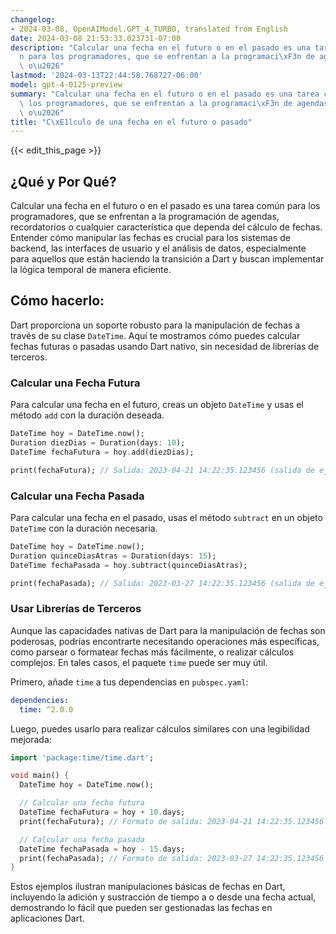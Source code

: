 ```yaml
---
changelog:
- 2024-03-08, OpenAIModel.GPT_4_TURBO, translated from English
date: 2024-03-08 21:53:33.023731-07:00
description: "Calcular una fecha en el futuro o en el pasado es una tarea com\xFA\
  n para los programadores, que se enfrentan a la programaci\xF3n de agendas, recordatorios\
  \ o\u2026"
lastmod: '2024-03-13T22:44:58.768727-06:00'
model: gpt-4-0125-preview
summary: "Calcular una fecha en el futuro o en el pasado es una tarea com\xFAn para\
  \ los programadores, que se enfrentan a la programaci\xF3n de agendas, recordatorios\
  \ o\u2026"
title: "C\xE1lculo de una fecha en el futuro o pasado"
---
```


{{< edit_this_page >}}

## ¿Qué y Por Qué?
Calcular una fecha en el futuro o en el pasado es una tarea común para los programadores, que se enfrentan a la programación de agendas, recordatorios o cualquier característica que dependa del cálculo de fechas. Entender cómo manipular las fechas es crucial para los sistemas de backend, las interfaces de usuario y el análisis de datos, especialmente para aquellos que están haciendo la transición a Dart y buscan implementar la lógica temporal de manera eficiente.

## Cómo hacerlo:
Dart proporciona un soporte robusto para la manipulación de fechas a través de su clase `DateTime`. Aquí te mostramos cómo puedes calcular fechas futuras o pasadas usando Dart nativo, sin necesidad de librerías de terceros.

### Calcular una Fecha Futura
Para calcular una fecha en el futuro, creas un objeto `DateTime` y usas el método `add` con la duración deseada.

```dart
DateTime hoy = DateTime.now();
Duration diezDias = Duration(days: 10);
DateTime fechaFutura = hoy.add(diezDias);

print(fechaFutura); // Salida: 2023-04-21 14:22:35.123456 (salida de ejemplo, depende de la fecha y hora actuales)
```

### Calcular una Fecha Pasada
Para calcular una fecha en el pasado, usas el método `subtract` en un objeto `DateTime` con la duración necesaria.

```dart
DateTime hoy = DateTime.now();
Duration quinceDiasAtras = Duration(days: 15);
DateTime fechaPasada = hoy.subtract(quinceDiasAtras);

print(fechaPasada); // Salida: 2023-03-27 14:22:35.123456 (salida de ejemplo, depende de la fecha y hora actuales)
```

### Usar Librerías de Terceros
Aunque las capacidades nativas de Dart para la manipulación de fechas son poderosas, podrías encontrarte necesitando operaciones más específicas, como parsear o formatear fechas más fácilmente, o realizar cálculos complejos. En tales casos, el paquete `time` puede ser muy útil.

Primero, añade `time` a tus dependencias en `pubspec.yaml`:

```yaml
dependencies:
  time: ^2.0.0
```

Luego, puedes usarlo para realizar cálculos similares con una legibilidad mejorada:

```dart
import 'package:time/time.dart';

void main() {
  DateTime hoy = DateTime.now();

  // Calcular una fecha futura
  DateTime fechaFutura = hoy + 10.days;
  print(fechaFutura); // Formato de salida: 2023-04-21 14:22:35.123456

  // Calcular una fecha pasada
  DateTime fechaPasada = hoy - 15.days;
  print(fechaPasada); // Formato de salida: 2023-03-27 14:22:35.123456
}
```

Estos ejemplos ilustran manipulaciones básicas de fechas en Dart, incluyendo la adición y sustracción de tiempo a o desde una fecha actual, demostrando lo fácil que pueden ser gestionadas las fechas en aplicaciones Dart.
